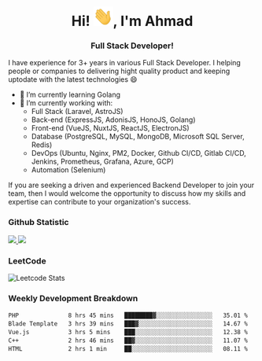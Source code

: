 <h1 align="center">Hi! <img src="https://raw.githubusercontent.com/ABSphreak/ABSphreak/master/gifs/Hi.gif" width="40px" />, I'm Ahmad</h1>


<h3 align="center">Full Stack Developer!</h3>
I have experience for 3+ years in various Full Stack Developer. I helping people or companies to delivering hight quality product and keeping uptodate with the latest technologies 😄


- 🔭 I’m currently learning Golang
- 🌱 I’m currently working with:
   - Full Stack (Laravel, AstroJS)
   - Back-end (ExpressJS, AdonisJS, HonoJS, Golang)
   - Front-end (VueJS, NuxtJS, ReactJS, ElectronJS)
   - Database (PostgreSQL, MySQL, MongoDB, Microsoft SQL Server, Redis)
   - DevOps (Ubuntu, Nginx, PM2, Docker, Github CI/CD, Gitlab CI/CD, Jenkins, Prometheus, Grafana, Azure, GCP)
   - Automation (Selenium)

If you are seeking a driven and experienced Backend Developer to join your team, then I would welcome the opportunity to discuss how my skills and expertise can contribute to your organization's success.

  
### Github Statistic
<p align="left">
<a href="https://github.com/ahmadlaiq97">
  <img height="180em" src="https://github-readme-stats-eight-theta.vercel.app/api?username=ahmadlaiq&show_icons=true&theme=algolia&include_all_commits=true&count_private=true"/>
  <img height="180em" src="https://github-readme-stats-eight-theta.vercel.app/api/top-langs/?username=ahmadlaiq&layout=compact&langs_count=8&theme=algolia"/>
</a>
</p>

### LeetCode

![Leetcode Stats](https://leetcard.jacoblin.cool/ahmadlaiq?ext=contest)

### Weekly Development Breakdown
<!--START_SECTION:waka-->

```txt
PHP              8 hrs 45 mins   ████████▓░░░░░░░░░░░░░░░░   35.01 %
Blade Template   3 hrs 39 mins   ███▓░░░░░░░░░░░░░░░░░░░░░   14.67 %
Vue.js           3 hrs 5 mins    ███░░░░░░░░░░░░░░░░░░░░░░   12.38 %
C++              2 hrs 46 mins   ██▓░░░░░░░░░░░░░░░░░░░░░░   11.07 %
HTML             2 hrs 1 min     ██░░░░░░░░░░░░░░░░░░░░░░░   08.11 %
```

<!--END_SECTION:waka-->
